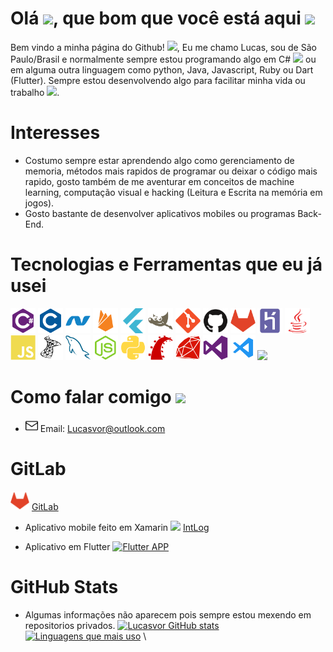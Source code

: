 # Olá <img src="https://user-images.githubusercontent.com/42378118/110234147-e3259600-7f4e-11eb-95be-0c4047144dea.gif" width="30px">, que bom que você está aqui  <img src="https://camo.githubusercontent.com/d3359cb00ab0b5ed8f2e1fe3fceb4fbaf3b614340f8c0db99c17b9f50b351770/68747470733a2f2f656d6f6a69732e736c61636b6d6f6a69732e636f6d2f656d6f6a69732f696d616765732f313533313834393433302f343234362f626c6f622d73756e676c61737365732e6769663f31353331383439343330" width="30px">
Bem vindo a minha página do Github! <img src="https://user-images.githubusercontent.com/5713670/87202985-820dcb80-c2b6-11ea-9f56-7ec461c497c3.gif" width="30px">, Eu me chamo Lucas, sou de São Paulo/Brasil e normalmente sempre estou programando algo em C# <img src="https://d3aqoihi2n8ty8.cloudfront.net/actions/showlove/dark/animated/100/4.gif" width="30px"> ou em alguma outra linguagem como python, Java, Javascript, Ruby ou Dart (Flutter). Sempre estou desenvolvendo algo para facilitar minha vida ou trabalho <img src="https://cdn.joypixels.com/products/previews/O6D7BMG8R2DMMNC4LLZH/2298_jjRgfwAgzbgGj4xHG7Gr9HORkc6oPzZn.gif" width="30px">.

# Interesses
- Costumo sempre estar aprendendo algo como gerenciamento de memoria, métodos mais rapidos de programar ou deixar o código mais rapido, gosto também de me aventurar em conceitos de machine learning, computação visual e hacking (Leitura e Escrita na memória em jogos).  
- Gosto bastante de desenvolver aplicativos mobiles ou programas Back-End.

# Tecnologias e Ferramentas que eu já usei
<img src="https://raw.githubusercontent.com/devicons/devicon/7a4ca8aa871d6dca81691e018d31eed89cb70a76/icons/csharp/csharp-plain.svg" width="40px"> <img src="https://raw.githubusercontent.com/devicons/devicon/7a4ca8aa871d6dca81691e018d31eed89cb70a76/icons/c/c-plain.svg" width="40px"> <img src="https://raw.githubusercontent.com/devicons/devicon/7a4ca8aa871d6dca81691e018d31eed89cb70a76/icons/dot-net/dot-net-plain.svg" width="40px"> <img alt="Firebase" src="https://raw.githubusercontent.com/devicons/devicon/7a4ca8aa871d6dca81691e018d31eed89cb70a76/icons/firebase/firebase-plain.svg" width="40px"> <img alt="Flutter" src="https://raw.githubusercontent.com/devicons/devicon/7a4ca8aa871d6dca81691e018d31eed89cb70a76/icons/flutter/flutter-plain.svg" width="40px"> <img alt="Gimp" src="https://raw.githubusercontent.com/devicons/devicon/7a4ca8aa871d6dca81691e018d31eed89cb70a76/icons/gimp/gimp-plain.svg" width="40px"> <img  src="https://raw.githubusercontent.com/devicons/devicon/7a4ca8aa871d6dca81691e018d31eed89cb70a76/icons/git/git-plain.svg" width="40px"> <img  src="https://raw.githubusercontent.com/devicons/devicon/7a4ca8aa871d6dca81691e018d31eed89cb70a76/icons/github/github-original.svg" width="40px"> <img  src="https://raw.githubusercontent.com/devicons/devicon/7a4ca8aa871d6dca81691e018d31eed89cb70a76/icons/gitlab/gitlab-plain.svg" width="40px"> <img alt="Heroku" src="https://raw.githubusercontent.com/devicons/devicon/7a4ca8aa871d6dca81691e018d31eed89cb70a76/icons/heroku/heroku-plain.svg" width="40px"> <img src="https://raw.githubusercontent.com/devicons/devicon/7a4ca8aa871d6dca81691e018d31eed89cb70a76/icons/java/java-plain.svg" width="40px"> <img src="https://raw.githubusercontent.com/devicons/devicon/7a4ca8aa871d6dca81691e018d31eed89cb70a76/icons/javascript/javascript-plain.svg" width="40px"> <img src="https://raw.githubusercontent.com/devicons/devicon/7a4ca8aa871d6dca81691e018d31eed89cb70a76/icons/microsoftsqlserver/microsoftsqlserver-plain.svg" width="40px"> <img src="https://raw.githubusercontent.com/devicons/devicon/7a4ca8aa871d6dca81691e018d31eed89cb70a76/icons/mysql/mysql-plain.svg" width="40px"> <img src="https://raw.githubusercontent.com/devicons/devicon/7a4ca8aa871d6dca81691e018d31eed89cb70a76/icons/nodejs/nodejs-plain.svg" width="40px"> <img src="https://raw.githubusercontent.com/devicons/devicon/7a4ca8aa871d6dca81691e018d31eed89cb70a76/icons/python/python-plain.svg" width="40px"> <img src="https://raw.githubusercontent.com/devicons/devicon/7a4ca8aa871d6dca81691e018d31eed89cb70a76/icons/rails/rails-plain.svg" width="40px"> <img src="https://raw.githubusercontent.com/devicons/devicon/7a4ca8aa871d6dca81691e018d31eed89cb70a76/icons/ruby/ruby-plain.svg" width="40px"> <img src="https://raw.githubusercontent.com/devicons/devicon/7a4ca8aa871d6dca81691e018d31eed89cb70a76/icons/visualstudio/visualstudio-plain.svg" width="40px"> <img src="https://raw.githubusercontent.com/PKief/vscode-material-icon-theme/cfcc0926c5bd2bc62a3a5f87f46417051cd56c24/icons/vscode.svg" width="40px"> <img src="https://avatars.githubusercontent.com/u/790012?s=200&v=4" width="40px">

# Como falar comigo <img src="https://cdn.joypixels.com/products/previews/O6D7BMG8R2DMMNC4LLZH/2395_PwTW42SsR2IeSmL5oXnjWONYiAZFgHSB.gif" width="40px">
- <img src="https://raw.githubusercontent.com/primer/octicons/841080502e6f86295a613ebff1d3c74cab81036e/icons/mail-24.svg" width="20px"> Email: Lucasvor@outlook.com

# GitLab
<img src="https://raw.githubusercontent.com/devicons/devicon/7a4ca8aa871d6dca81691e018d31eed89cb70a76/icons/gitlab/gitlab-plain.svg" width="30px"> [GitLab](https://gitlab.com/Lucasvor)  
- Aplicativo mobile feito em Xamarin
<img src="https://avatars.githubusercontent.com/u/790012?s=200&v=4" width="40px"> [IntLog](https://gitlab.com/Lucasvor/intlog)  
  
    
- Aplicativo em Flutter
[![Flutter APP](https://github-readme-stats.vercel.app/api/pin/?username=lucasvor&repo=colaboreapp&theme=radical)](https://github-readme-stats.vercel.app/api/pin/?username=lucasvor&repo=colaboreapp&theme=radical)


# GitHub Stats
- Algumas informações não aparecem pois sempre estou mexendo em repositorios privados.
[![Lucasvor GitHub stats](https://github-readme-stats.vercel.app/api?username=lucasvor&count_private=true&theme=radical)](https://github-readme-stats.vercel.app/api?username=lucasvor&show_icons=true&theme=radical)
[![Linguagens que mais uso](https://github-readme-stats.vercel.app/api/top-langs/?username=lucasvor&hide=javascript,css,html&layout=compact&theme=radical)](https://github-readme-stats.vercel.app/api/top-langs/?username=lucasvor&layout=compact&theme=radical)
\

<!---
Lucasvor/Lucasvor is a ✨ special ✨ repository because its `README.md` (this file) appears on your GitHub profile.
You can click the Preview link to take a look at your changes.
--->
